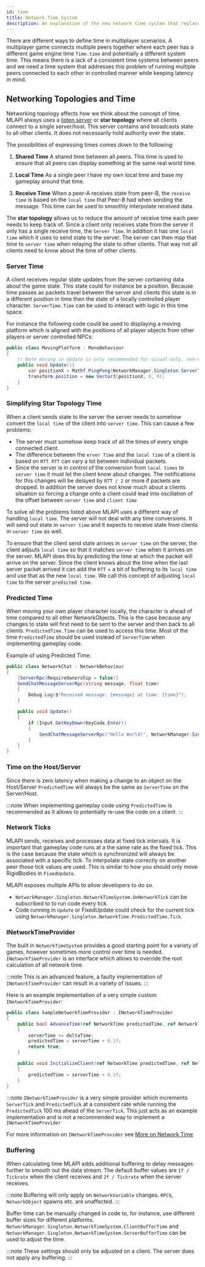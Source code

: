 ```yaml
---
id: time
title: Network Time System
description: An explanation of the new network time system that replaces the old NetworkTime. This system will form the foundation for building other systems such as snapshoots, commands and predictions
---
```


<!---## Deprecations / Removals

### NetworkManager Settings

`Receive Tickrate`, `Network Tick Interval Sec`, `Max Receive Events Per Tick Rate`, `Event Tickrate` settings in NetworkManager are getting removed.



- `Network Tick Interval Sec` will now be given via the new `Tickrate` field.
- `Receive Tickrate` is being removed. There is no replacement for this. MLAPI will now poll the receive queues at the beginning of every tick.
- `Event Tickrate` will now be given via the new `Tickrate` field.
- `Max Receive Events Per Tick Rate` will be removed. There will be no functionality to restrict the amount of events in MLAPI anymore as we move from an event to a snapshot based system.

The default value for `Tickrate` will be `60` instead of `64`. A tickrate of 60 is more consistent with industry standard tickrates. Note that this rate is different than the default tickrate for FixedUpdate in Unity which is 50.

### NetworkTime

`NetworkTime` will be removed from MLAPI. As explained later in the RFC there are some flaws in the concept of a single `NetworkTime` so we will be replacing it with other concepts instead. For a quick fix of existing code instead of:
```csharp
var time = NetworkManager.Singleton.NetworkTime;
```
use
```csharp
var time = NetworkManager.Singleton.PredictedTime.Time;
```

## New Features

-->

There are different ways to define time in multiplayer scenarios. A multiplayer game connects multiple peers together where each peer has a different game engine time `Time.time` and potentially a different system time. This means there is a lack of a consistent time systems between peers and we need a time system that addresses this problem of running multiple peers connected to each other in controlled manner while keeping latency in mind.  
 


## Networking Topologies and Time

Networking topology affects how we think about the concept of time. MLAPI always uses a [listen server](../reference/glossary/network-topologies.md#client-hosted-listen-server) or **star topology** where all clients connect to a single server/host. This server contains and broadcasts state to all other clients. It does not necessarily hold authority over the state.

The possibilities of expressing times comes down to the following:

1. **Shared Time** A shared time between all peers. This time is used to ensure that all peers can display something at the same real world time.

1. **Local Time** As a single peer I have my own local time and base my gameplay around that time.

1. **Receive Time** When a peer-A receives state from peer-B, the `receive time` is based on the `local time` that Peer-B had when sending the message. This time can be used to smoothly interpolate received data.

The **star topology** allows us to reduce the amount of receive time each peer needs to keep track of. Since a client only receives state from the server it only has a single receive time, the `Server Time`. In addition it has one `local time` which it uses to send state to the server. The server can then map that time to `server time` when relaying the state to other clients. That way not all clients need to know about the time of other clients.

### Server Time
A client receives regular state updates from the server containing data about the game state. This state could for instance be a position. Because time passes as packets travel between the server and clients this state is in a different position in time then the state of a locally controlled player character. `ServerTime.Time` can be used to interact with logic in this time space.

For instance the following code could be used to displaying a moving platform which is aligned with the positions of all player objects from other players or server controlled NPCs:

```csharp
public class MovingPlatform : MonoBehaviour
{
    // Note moving in Update is only recommended for visual-only, non-networked objects.
    public void Update(){
        var positionX = Mathf.PingPong(NetworkManager.Singleton.ServerTime.Time)
        transform.position = new Vector3(positionX, 0, 0);
    }
}
```

### Simplifying Star Topology Time

When a client sends state to the server the server needs to somehow convert the `local time` of the client into `server time`. This can cause a few problems:

- The server must somehow keep track of all the times of every single connected client.
- The difference between the `erver Time` and the `local time` of a client is based on `RTT`. `RTT` can vary a lot between individual packets.
- Since the server is in control of the conversion from `local times` to `server time` it must let the client know about changes. The notifications for this changes will be delayed by `RTT / 2` or more if packets are dropped. In addition the server does not know much about a clients situation so forcing a change onto a client could lead into oscillation of the offset between `server time` and `client time`

To solve all the problems listed above MLAPI uses a different way of handling `local time`. The server will not deal with any time conversions. It will send out state in `server time` and  it expects to receive state from clients in `server time` as well.

To ensure that the client send state arrives in `server time` on the server, the client adjsuts `local time` so that it matches `server time` when it arrives on the server. MLAPI does this by predicting the time at which the packet will arrive on the server. Since the client knows about the time when the last server packet arrived it can add the `RTT` + a bit of buffering to  its `local time` and use that as the new `local time`.  We call this concept of adjusting `local time` to the server `predicted time`.


### Predicted Time
When moving your own player character locally, the character is ahead of time compared to all other NetworkObjects. This is the case because any changes to state will first need to be sent to the server and then back to all clients. `PredictedTime.Time` can be used to access this time. Most of the time `PredictedTime` should be used instead of `ServerTime` when implementing gameplay code.

Example of using Predicted Time:

```csharp
public class NetworkChat : NetworkBehaviour
{
    [ServerRpc(RequireOwnership = false)]
    SendChatMessageServerRpc(string message, float time)
    {
        Debug.Log($"Received message: {message} at time: {time}");
    }

    public void Update()
    {
        if (Input.GetKeyDown(KeyCode.Enter))
        {
            SendChatMessageServerRpc("Hello World!", NetworkManager.Singleton.PredictedTime.Time);
        }
    }
}
```

### Time on the Host/Server
Since there is zero latency when making a change to an object on the Host/Server `PredictedTime` will always be the same as `ServerTime` on the Server/Host. 

:::note
When implementing gameplay code using `PredictedTime` is recommended as it allows to potentially re-use the code on a client.
:::

### Network Ticks

MLAPI sends, receives and processes data at fixed tick intervals. It is important that gameplay code runs at a the same rate as the fixed tick. This is the case because the state which is synchronized will always be associated with a specific tick. To interpolate state correctly on another peer those tick values are used. This is similar to how you should only move RigidBodies in `FixedUpdate`.

MLAPI exposes multiple APIs to allow developers to do so.

- `NetworkManager.Singleton.NetworkTimeSystem.OnNetworkTick` can be subscribed to to run code every tick.
- Code running in `Update` or FixedUpdate could check for the current tick using `NetworkManager.Singleton.NetworkTime.PredictedTime.Tick`.
  
<!-- 
In the future we will expose more convenient ways to run logic during the network tick via a `NetworkFixedUpdate` in `NetworkBehaviour`.
-->

### INetworkTimeProvider

The built in `NetworkTimeSystem` provides a good starting point for a variety of games, however sometimes more control over time is needed. `INetworkTimeProvider` is an interface which allows to override the root calculation of all network time. 

:::note
This is an advanced feature, a faulty implementation of `INetworkTimeProvider` can result in a variety of issues.
:::

Here is an example implementation of a very simple custom `INetworkTimeProvider`:

```csharp
public class SampleNetworkTimeProvider : INetworkTimeProvider
{
    public bool AdvanceTime(ref NetworkTime predictedTime, ref NetworkTime serverTime, float deltaTime)
    {
        serverTime += deltaTime;
        predictedTime = serverTime + 0.1f;
        return true;
    }

    public void InitializeClient(ref NetworkTime predictedTime, ref NetworkTime serverTime)
    {
        predictedTime = serverTime + 0.1f;
    }
}
```
:::note
 `INetworkTimeProvider` is a very simple provider which increments `ServerTick` and `PredictedTick` at a consistent rate while running the `PredictedTick` 100 ms ahead of the `ServerTick`. This just acts as an example implementation and is not a recommended way to implement a `INetworkTimeProvider`
 
For more information on `INetworkTimeProvider` see [More on Network Time](time-reference.md#INetworkTimeProvider)

### Buffering

When calculating time MLAPI adds additional buffering to delay messages further to smooth out the data stream. The default buffer values are `1f / Tickrate` when the client receives and `2f / Tickrate` when the server receives.

:::note
Buffering will only apply on `NetworkVariable` changes. `RPC`s, `NetworkObject` spawns etc. are unaffected.
:::

Buffer time can be manually changed in code to, for instance, use different buffer sizes for different platforms. `NetworkManager.Singleton.NetworkTimeSystem.ClientBufferTime` and `NetworkManager.Singleton.NetworkTimeSystem.ServerBufferTime` can be used to adjust the time. 

:::note
These settings should only be adjusted on a client. The server does not apply any buffering.
:::


#

<!--## Removal of TimeSync

The `TimeSync` message and all associated code has been removed from MLAPI. The concept of re-syncing time is not needed if we apply the learnings from the chapter above as all peers will always advance real time at the same pace. RTT and other factors will affect the `NetworkTime` but the client will be in control over adjusting time without the need of server input.


-->

